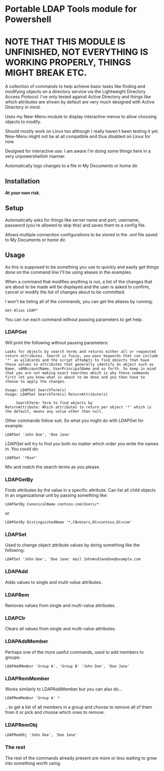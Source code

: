 # Portable LDAP Tools module for Powershell

# NOTE THAT THIS MODULE IS UNFINISHED, NOT EVERYTHING IS WORKING PROPERLY, THINGS MIGHT BREAK ETC.

A collection of commands to help achieve basic tasks like finding and modifying objects on a directory service via the Lightweight Directory Access Protocol. I've only tested against Active Directory and things like which attributes are shown by default are very much designed with Active Directory in mind.

Uses my New-Menu module to display interactive menus to allow choosing objects to modify.

Should mostly work on Linux too although I really haven't been testing it yet. New-Menu might not be at all compatible and thus disabled on Linux for now.

Designed for interactive use. I am aware I'm doing some things here in a very unpowershellish manner.

Automatically logs changes to a file in My Documents or home dir.

## Installation

**At your own risk.**

## Setup

Automatically asks for things like server name and port, username, password (you're allowed to skip this) and saves them to a config file.

Allows multiple connection configurations to be stored in the .xml file saved to My Documents or home dir.

## Usage

As this is supposed to be something you use to quickly and easily get things done on the command line I'll be using aliases in the examples.

When a command that modifies anything is run, a list of the changes that are about to be made will be displayed and the user is asked to confirm, cancel or modify the list of changes about to be committed. 

I won't be listing all of the commands, you can get the aliases by running:

    Get-Alias LDAP*

You can run each command without passing parameters to get help.

### LDAPGet

Will print the following without passing parameters:

    Looks for objects by search terms and returns either all or requested return attributes. Search is fuzzy, you pass keywords that can include '*' as wildcards and the script attempts to find objects that have those values in attributes that generally identify an object such as Name, sAMAccountName, UserPrincipalName and so forth. So keep in mind that you are not making exact searches which is why these commands first let you know what is about to be done and you then have to choose to apply the changes.

    Usage: LDAPGet SearchTerm(s)
    Usage: LDAPGet SearchTerm(s) ReturnAttribute(s)

         SearchTerm: Term to find objects by
    ReturnAttribute: Which attributes to return per object '*' which is the default, means any value other than null.

Other commands follow suit. So what you might do with LDAPGet for example:

    LDAPGet 'John Doe', 'Doe Jane'

LDAPGet will try to find you both no matter which order you write the names in. You could do:

    LDAPGet '*Doe*'

Mix and match the search terms as you please.

### LDAPGetBy

Finds attributes by the value in a specific attribute. Can list all child objects in an organizational unit by passing something like:

    LDAPGetBy CanonicalName contoso.com/Users/*

or

    LDAPGetBy DistinguishedName '*,CN=Users,DC=contoso,DC=com'

### LDAPSet

Used to change object attribute values by doing something like the following:

    LDAPSet 'John Doe', 'Doe Jane' mail JohnAndJaneDoe@example.com

### LDAPAdd

Adds values to single and multi-value attributes.

### LDAPRem

Removes values from single and multi-value attributes.

### LDAPClr

Clears all values from single and multi-value attributes.

### LDAPAddMember

Perhaps one of the more useful commands, used to add members to groups:

    LDAPAddMember 'Group A', 'Group B' 'John Doe', 'Doe Jane'

### LDAPRemMember

Works similarly to LDAPAddMember but you can also do...

    LDAPRemMember 'Group A' *

...to get a list of all members in a group and choose to remove all of them from it or pick and choose which ones to remove.

### LDAPRemObj

    LDAPRemObj 'John Doe', 'Doe Jane'

### The rest

The rest of the commands already present are more or less waiting to grow into something worth using.
